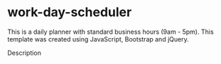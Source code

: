 # work-day-scheduler
This is a daily planner with standard business hours (9am - 5pm). This template was created using JavaScript, Bootstrap and jQuery. 

Description

